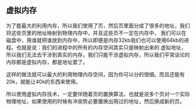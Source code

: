 ## 虚拟内存

为了能最大的利用内存，所以我们使用了页，然后页里面分成了很多的地址，我们将这些页里的地址映射到物理内存中，并且这些页不一定在内存中，
我们可以在磁盘中，用谁就把谁放到内存中，所以即便是内存32kb我们也可以使用64kb的进程。也就是说：我们的进程中的所有的内存空间其实只是映射出来的
虚拟地址，所以我们无法去干涉到真实的内存，我们只能干涉虚拟内存，所以我们平常谈论的内存都是虚拟内存，都是地址罢了。

这样的做法就可以最大的利用物理内存空间，因为你可以分的很细。而且还能有20k，就能让40k的东西来使用。

所以使用虚拟内存技术，一定要伴随着页的置换算法，也就是说多个页对一个实际物理地址，如果使用的时候有冲突势必要置换出用过的地址，然后换成新的页。
